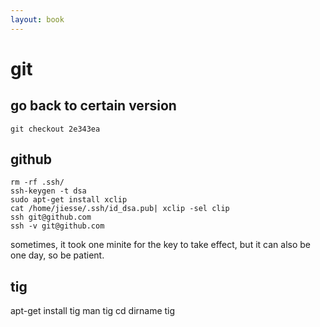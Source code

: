 ```yaml
---
layout: book
---
```

# git

## go back to certain version

    git checkout 2e343ea



## github

    rm -rf .ssh/
    ssh-keygen -t dsa
    sudo apt-get install xclip
    cat /home/jiesse/.ssh/id_dsa.pub| xclip -sel clip
    ssh git@github.com
    ssh -v git@github.com

sometimes, it took one minite for the key to take effect, but it can also be
one day, so be patient.


## tig
apt-get install tig
	man tig
	cd dirname
	tig
